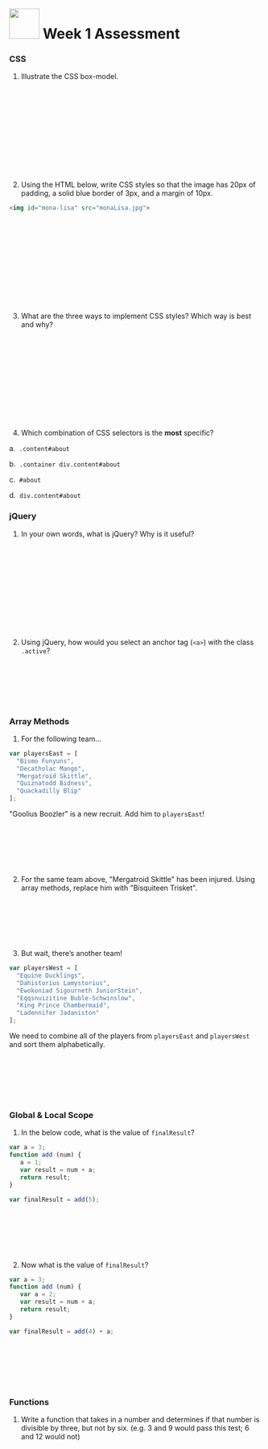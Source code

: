 # <img src="https://cloud.githubusercontent.com/assets/7833470/10423298/ea833a68-7079-11e5-84f8-0a925ab96893.png" width="60"> Week 1 Assessment

### CSS

1. Illustrate the CSS box-model.

  <br>
  <br>
  <br>
  <br>
  <br>
  <br>
  <br>
  <br>
  <br>
  <br>

2. Using the HTML below, write CSS styles so that the image has 20px of padding, a solid blue border of 3px, and a margin of 10px.

  ```html
  <img id="mona-lisa" src="monaLisa.jpg">
  ```
  <br>
  <br>
  <br>
  <br>
  <br>
  <br>
  <br>
  <br>
  <br>
  <br>

3. What are the three ways to implement CSS styles? Which way is best and why?

  <br>
  <br>
  <br>
  <br>
  <br>
  <br>
  <br>
  <br>
  <br>
  <br>

4. Which combination of CSS selectors is the **most** specific?

  a.&nbsp;&nbsp;`.content#about`

  b.&nbsp;&nbsp;`.container div.content#about`

  c.&nbsp;&nbsp;`#about`

  d.&nbsp;&nbsp;`div.content#about`

### jQuery

1. In your own words, what is jQuery? Why is it useful?

  <br>
  <br>
  <br>
  <br>
  <br>
  <br>
  <br>
  <br>
  <br>
  <br>

2. Using jQuery, how would you select an anchor tag (`<a>`) with the class `.active`?

  <br>
  <br>
  <br>
  <br>
  <br>

### Array Methods

1. For the following team...

  ```js
  var playersEast = [
    "Bismo Funyuns",
    "Decatholac Mango",
    "Mergatroid Skittle",
    "Quiznatodd Bidness",
    "Quackadilly Blip"
  ];
  ```

  "Goolius Boozler" is a new recruit. Add him to `playersEast`!

  <br>
  <br>
  <br>
  <br>
  <br>

2. For the same team above, "Mergatroid Skittle" has been injured. Using array methods, replace him with "Bisquiteen Trisket".

  <br>
  <br>
  <br>
  <br>
  <br>

3. But wait, there’s another team!

  ```js
  var playersWest = [
    "Equine Ducklings",
    "Dahistorius Lamystorius",
    "Ewokoniad Sigourneth JuniorStein",
    "Eqqsnuizitine Buble-Schwinslow",
    "King Prince Chambermaid",
    "Ladennifer Jadaniston"
  ];
  ```

  We need to combine all of the players from `playersEast` and `playersWest` and sort them alphabetically.

  <br>
  <br>
  <br>
  <br>
  <br>

### Global & Local Scope

1. In the below code, what is the value of `finalResult`?

  ```js
  var a = 3;
  function add (num) {
     a = 1;
     var result = num + a;
     return result;
  }

  var finalResult = add(5);
  ```
  <br>
  <br>
  <br>
  <br>
  <br>

2. Now what is the value of `finalResult`?

  ```js
  var a = 3;
  function add (num) {
     var a = 2;
     var result = num + a;
     return result;
  }

  var finalResult = add(4) + a;
  ```
  <br>
  <br>
  <br>
  <br>
  <br>

### Functions

1. Write a function that takes in a number and determines if that number is divisible by three, but not by six. (e.g. 3 and 9 would pass this test; 6 and 12 would not)

  <br>
  <br>
  <br>
  <br>
  <br>
  <br>
  <br>
  <br>
  <br>
  <br>
